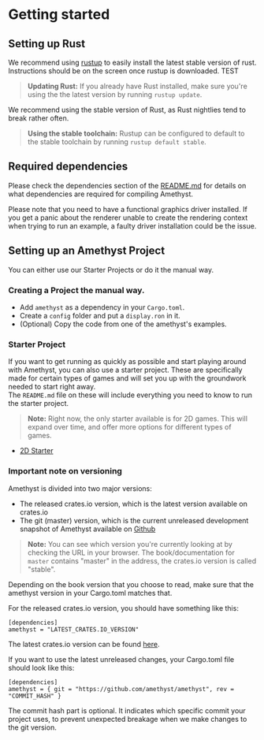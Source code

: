 # Getting started

## Setting up Rust

We recommend using [rustup][ru] to easily install the latest stable version of rust.
Instructions should be on the screen once rustup is downloaded. TEST

[ru]: https://rustup.rs

> **Updating Rust:** If you already have Rust installed, make sure you're using the
  the latest version by running `rustup update`.

We recommend using the stable version of Rust, as Rust nightlies tend to break rather
often.

> **Using the stable toolchain:** Rustup can be configured to default to the stable
  toolchain by running `rustup default stable`.

## Required dependencies

Please check the dependencies section of the
[README.md](https://github.com/amethyst/amethyst/blob/master/README.md#dependencies)
for details on what dependencies are required for compiling Amethyst.

Please note that you need to have a functional graphics driver installed.
If you get a panic about the renderer unable to create the rendering context
when trying to run an example, a faulty driver installation could be the issue.

## Setting up an Amethyst Project

You can either use our Starter Projects or do it the manual way.

### Creating a Project the manual way.

* Add `amethyst` as a dependency in your `Cargo.toml`.
* Create a `config` folder and put a `display.ron` in it.
* (Optional) Copy the code from one of the amethyst's examples.

### Starter Project

If you want to get running as quickly as possible and start playing around with Amethyst, you can also use a starter project. These are specifically made for certain types of games and will set you up with the groundwork needed to start right away.  
The `README.md` file on these will include everything you need to know to run the starter project.

> **Note:** Right now, the only starter available is for 2D games. This will expand over time, and offer more options for different types of games.

* [2D Starter](https://github.com/amethyst/amethyst-starter-2d)


### Important note on versioning

Amethyst is divided into two major versions:

* The released crates.io version, which is the latest version available on crates.io
* The git (master) version, which is the current unreleased development snapshot of Amethyst available on [Github][agit]

> **Note:** You can see which version you're currently looking at by checking the URL
  in your browser. The book/documentation for `master` contains "master" in the address,
  the crates.io version is called "stable".

Depending on the book version that you choose to read, make sure that the amethyst version in your Cargo.toml matches that.

For the released crates.io version, you should have something like this:

```rust,ignore
[dependencies]
amethyst = "LATEST_CRATES.IO_VERSION"
```
The latest crates.io version can be found [here](https://crates.io/crates/amethyst).

If you want to use the latest unreleased changes, your Cargo.toml file should look like this:

```rust,ignore
[dependencies]
amethyst = { git = "https://github.com/amethyst/amethyst", rev = "COMMIT_HASH" }
```

The commit hash part is optional. It indicates which specific commit your project uses, to prevent unexpected breakage when we make changes to the git version.

[agit]: https://github.com/amethyst/amethyst
[cl]: https://github.com/amethyst/tools
